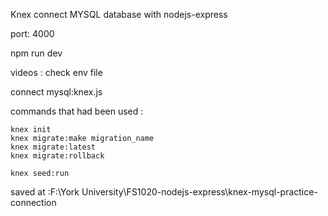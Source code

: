 Knex connect MYSQL database with nodejs-express

port: 4000

npm run dev

videos : check env file

connect mysql:knex.js

commands that had been used :

```
knex init
knex migrate:make migration_name
knex migrate:latest
knex migrate:rollback
```

```
knex seed:run
```

saved at :F:\York University\FS1020-nodejs-express\knex-mysql-practice-connection
